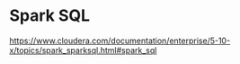 # Spark SQL

https://www.cloudera.com/documentation/enterprise/5-10-x/topics/spark_sparksql.html#spark_sql
